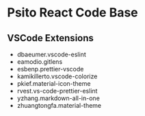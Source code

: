 # Psito React Code Base

## VSCode Extensions

- dbaeumer.vscode-eslint
- eamodio.gitlens
- esbenp.prettier-vscode
- kamikillerto.vscode-colorize
- pkief.material-icon-theme
- rvest.vs-code-prettier-eslint
- yzhang.markdown-all-in-one
- zhuangtongfa.material-theme
